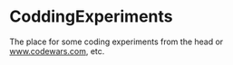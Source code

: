 # CoddingExperiments

The place for some coding experiments from the head or www.codewars.com, etc.
